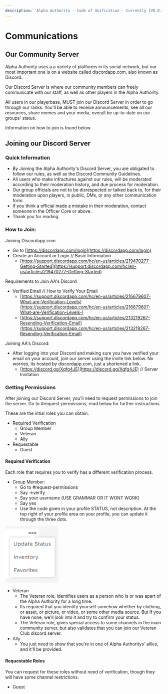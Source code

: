 ```yaml
---
description: 'Alpha Authority - Code of Unification - Currently [V0.0.14]'
---
```


# Communications

## Our Community Server

Alpha Authority uses a a variety of platforms in its social network, but our most important one is on a website called discordapp.com, also known as Discord.  
  
Our Discord Server is where our community members can freely communicate with our staff, as well as other players in the Alpha Authority.  
  
All users in our playerbase, MUST join our Discord Server in order to go through our ranks. You'll be able to receive announcements, see all our resources, share memes and your media, overall be up-to-date on our groups' status.  
  
Information on how to join is found below.

## Joining our Discord Server

### Quick Information

* By Joining the Alpha Authority's Discord Server, you are obligated to follow our rules, as well as the Discord Community Guidelines.
* All users who make infractures against our rules, will be moderated according to their moderation history, and due process for moderation.
* Our group officials are not to be disrespected or talked back to, for their moderation upon players, in public, DMs, or any other communication form. 
* If you think a official made a mistake in their moderation, contact someone in the Officer Core or above.
* Thank you for reading.

### How to Join:

Joining Discordapp.com

* Go to [https://discordapp.com/login](https://discordapp.com/login)
* Create an Account or Login // Basic Information
  * [https://support.discordapp.com/hc/en-us/articles/219470277-Getting-Started](https://support.discordapp.com/hc/en-us/articles/219470277-Getting-Started)

Requirements to Join AA's Discord

* Verified Email // How to Verify Your Email
  * [https://support.discordapp.com/hc/en-us/articles/216679607-What-are-Verification-Levels](https://support.discordapp.com/hc/en-us/articles/216679607-What-are-Verification-Levels-)
  * [https://support.discordapp.com/hc/en-us/articles/213219267-Resending-Verification-Email](https://support.discordapp.com/hc/en-us/articles/213219267-Resending-Verification-Email)

Joining AA's Discord:

* After logging into your Discord and making sure you have verified your email on your account, join our server using the invite link below. No worries, its hosted by discordapp.com, just a shortened a link.
  * [https://discord.gg/Xqfg4JE](https://discord.gg/Xqfg4JE) // Server Invitation

### Getting Permissions

After joining our Discord Server, you'll need to request permissions to join the server. Go to \#request-permissions, read below for further instructions.

These are the intial roles you can obtain.

* Required Verification
  * Group Member
  * Veteran
  * Ally
* Requestable
  * Guest

#### Required Verification

Each role that requires you to verify has a different verification process. 

* Group Member:
  * Go to \#request-permissions
  * Say -&gt;verify
  * Say your username \(USE GRAMMAR OR IT WONT WORK\)
  * Say yes
  * Use the code given in your profile STATUS, not description. At the top right of your profile area on your profile, you can update it through the three dots.

![Profile US](../.gitbook/assets/image.png)



* Veteran
  * The Veteran role, identifies users as a person who is or was apart of the Alpha Authority for a long time.
  * Its required that you identify yourself somehow whether by clothing, or asset, or picture, or video, or some other media source. But if you have none, we'll look into it and try to confirm your status.
  * The Veteran role, gives special access to some channels in the main community server, but also validates that you can join our Veteran Club discord server.  
* Ally
  * You just need to show that you're in one of Alpha Authoritys' allies, and it'll be provided. 

#### Requestable Roles

You can request for these roles without need of verification, though they will have some channel restrictions.

* Guest

